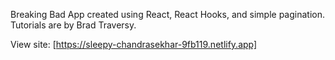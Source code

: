 Breaking Bad App created using React, React Hooks, and simple pagination. Tutorials are by Brad Traversy.

View site: [https://sleepy-chandrasekhar-9fb119.netlify.app]
